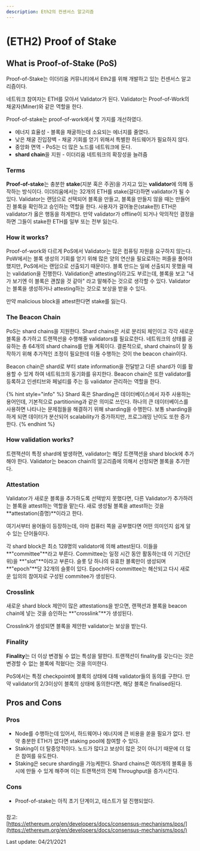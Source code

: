 ```yaml
---
description: Eth2의 컨센서스 알고리즘
---
```


# \(ETH2\) Proof of Stake

## What is Proof-of-Stake \(PoS\)

Proof-of-Stake는 이더리움 커뮤니티에서 Eth2를 위해 개발하고 있는 컨센서스 알고리즘이다.

네트워크 참여자는 ETH를 모아서 Validator가 된다. Validator는 Proof-of-Work의 채굴자\(Miner\)와 같은 역할을 한다.

Proof-of-stake는 proof-of-work에서 몇 가지를 개선하였다.

* 에너지 효율성 - 블록을 채굴하는데 소요되는 에너지를 줄였다.
* 낮은 채굴 진입장벽 - 채굴 기회를 얻기 위해서 특별한 하드웨어가 필요하지 않다.
* 중앙화 면역 - PoS는 더 많은 노드를 네트워크에 둔다.
* **shard chain**을 지원 - 이더리움 네트워크의 확장성을 늘려줌 

### Terms

**Proof-of-stake**는 충분한 **stake**\(지분 혹은 주권\)을 가지고 있는 **validator**에 의해 동작하는 방식이다. 이더리움에서는 32개의 ETH를 stake\(걸다\)하면 validator가 될 수 있다. Validator는 랜덤으로 선택되어 블록을 만들고, 블록을 만들지 않을 때는 만들어진 블록을 확인하고 승인하는 역할을 한다. 사용자가 걸어놓은\(stake한\) ETH은 validator가 옳은 행동을 하게한다. 만약 validator가 offline이 되거나 악의적인 결정을 하면 그들이 stake한 ETH를 일부 또는 전부 잃는다. 

### How it works?

Proof-of-work와 다르게 PoS에서 Validator는 많은 컴퓨팅 자원을 요구하지 않는다. PoW에서는 블록 생성의 기회를 얻기 위해 많은 양의 연산을 필요로하는 퍼즐을 풀어야했지만, PoS에서는 랜덤으로 선출되기 때문이다. 블록 만드는 일에 선출되지 못했을 때는 validation을 진행한다. Validation은 attesting이라고도 부르는데, 블록을 보고 "내가 보기엔 이 블록은 괜찮을 것 같아" 라고 말해주는 것으로 생각할 수 있다. Validator는 블록을 생성하거나 attesting하는 것으로 보상을 받을 수 있다.

만약 malicious block을 attest한다면 stake를 잃는다.

### The Beacon Chain

PoS는 shard chains을 지원한다. Shard chains은 서로 분리되 체인이고 각각 새로운 블록을 추가하고 트랜잭션을 수행해줄 validators를 필요로한다. 네트워크의 상태를 공유하는 총 64개의 shard chains를 만들 계획이다. 결론적으로, shard chains이 잘 동작하기 위해 추가적인 조정이 필요한데 이들 수행하는 것이 the beacon chain이다.

Beacon chain은 shard로 부터 state information을 전달받고 다른 shard가 이를 활용할 수 있게 하여 네트워크의 동기화를 유지한다. Beacon chain은 또한 validator를 등록하고 인센티브와 페널티를 주는 등 validator 관리하는 역할을 한다.

{% hint style="info" %}
Shard 혹은 Sharding은 데이터베이스에서 자주 사용하는 용어인데, 기본적으로 partitioning과 같은 의미로 쓰인다. 하나의 큰 데이터베이스를 사용하면 나타나는 문제점들을 해결하기 위해 sharding을 수행한다. 보통 sharding을 하게 되면 데이터가 분산되어 scalability가 증가하지만, 프로그래밍 난이도 또한 증가한다.
{% endhint %}

### How validation works?

트랜잭션이 특정 shard에 발생하면, validator는 해당 트랜잭션을 shard block에 추가해야 한다. Validator는 beacon chain의 알고리즘에 의해서 선정되면 블록을 추가한다.

### Attestation

Validator가 새로운 블록을 추가하도록 선택받지 못했다면, 다른 Validator가 추가하려는 블록을 attest하는 역할을 맡는다. 새로 생성될 블록을 attest하는 것을 **attestation\(증명\)**이라고 한다.

여기서부터 용어들이 등장하는데, 아마 컴퓨터 쪽을 공부했다면 어떤 의미인지 쉽게 알 수 있는 단어들이다.

각 shard block은 최소 128명의 validator에 의해 attest된다. 이들을 **"committee"**라고 부른다. Committee는 일정 시간 동안 활동하는데 이 기간\(단위\)을 **"slot"**이라고 부른다. 슬롯 당 하나의 유효한 블록만이 생성되며 **"epoch"**당 32개의 슬롯이 있다. Epoch마다 committee는 해산되고 다시 새로운 임의의 참여자로 구성된 commitee가 생성된다.

### Crosslink

새로운 shard block 제안이 많은 attestations을 받으면, 랜잭션과 블록을 beacon chain에 넣는 것을 승인하는 **"crosslink"**가 생성된다.  

Crosslink가 생성되면 블록을 제안한 validator는 보상을 받는다.

### Finality

**Finality**는 더 이상 변경될 수 없는 특성을 말한다. 트랜잭션이 finality를 갖는다는 것은 변경할 수 없는 블록에 적혔다는 것을 의미한다.

PoS에서는 특정 checkpoint에 블록의 상태에 대해 validator들의 동의를 구한다. 만약 validator의 2/3이상이 블록의 상태에 동의한다면, 해당 블록은 finalised된다.

## Pros and Cons

### Pros

* Node를 수행하는데 있어서, 하드웨어나 에너지에 큰 비용을 쏟을 필요가 없다. 만약 충분한 ETH가 없다면 staking pool에 참여할 수 있다.
* Staking이 더 탈중앙적이다. 노드가 많다고 보상이 많은 것이 아니기 때문에 더 많은 참여를 유도한다.
* Staking은 secure sharding을 가능케한다. Shard chains은 여러개의 블록을 동시에 만들 수 있게 해주며 이는 트랜잭션의 전체 Throughput을 증가시킨다. 

### Cons

* Proof-of-stake는 아직 초기 단계이고, 테스트가 덜 진행되었다.

###  



참고:  
[https://ethereum.org/en/developers/docs/consensus-mechanisms/pos/](https://ethereum.org/en/developers/docs/consensus-mechanisms/pos/)



Last update: 04/21/2021

